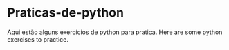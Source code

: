 # Praticas-de-python

Aqui estão alguns exercícios de python para pratica.
Here are some python exercises to practice.
